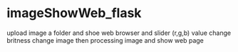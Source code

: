 # imageShowWeb_flask
upload image a folder and shoe web browser and slider (r,g,b) value change britness change image then processing image and show web page 
